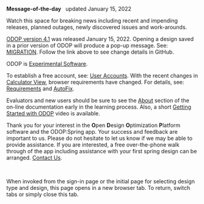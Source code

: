**Message-of-the-day** &nbsp; updated January 15, 2022   

Watch this space for breaking news 
including recent and impending releases, planned outages, newly discovered issues and work-arounds.  

[ODOP version 4.1](https://github.com/thegrumpys/odop/milestone/37?closed=1) was released January 15, 2022. 
Opening a design saved in a prior version of ODOP will produce a pop-up message.
See: [MIGRATION](/docs/Help/terminology.html#migration.html). 
Follow the link above to see change details in GitHub.  

ODOP is [Experimental Software](experimental.html).  

To establish a free account, see: [User Accounts](userAccounts.html). 
With the recent changes in [Calculator View](/docs/Help/menus.html#ViewCalculator), 
browser requirements have changed. 
For details, see: [Requirements](requirements.html) 
and [AutoFix](/docs/Help/terminology.html#autoFix). 

Evaluators and new users should be sure to see the [About](/docs/About) section 
of the on-line documentation early in the learning process. 
Also, a short [Getting Started with ODOP](https://www.youtube.com/watch?v=JS-8Z1Ct0aI) video is available.

Thank you for your interest in the **O**pen **D**esign **O**ptimization **P**latform software and the ODOP:Spring app. 
Your success and feedback are important to us. 
Please do not hesitate to let us know if we may be able to provide assistance. 
If you are interested, 
a free over-the-phone walk through of the app including assistance with your first spring design can be arranged. 
[Contact Us](ContactUs.html).   

&nbsp;

When invoked from the sign-in page or the initial page for selecting design type and design, 
this page opens in a new browser tab.
To return, switch tabs or simply close this tab.
 
<!---
Comment
[ODOP version 4.0.7](https://github.com/thegrumpys/odop/milestone/51?closed=1) was released November 12, 2021.   
-->
 